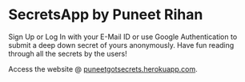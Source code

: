 # SecretsApp by Puneet Rihan
Sign Up or Log In with your E-Mail ID or use Google Authentication to submit a deep down secret of yours anonymously. Have fun reading through all the secrets by the users!

Access the website @ [puneetgotsecrets.herokuapp.com](puneetgotsecrets.herokuapp.com). 
